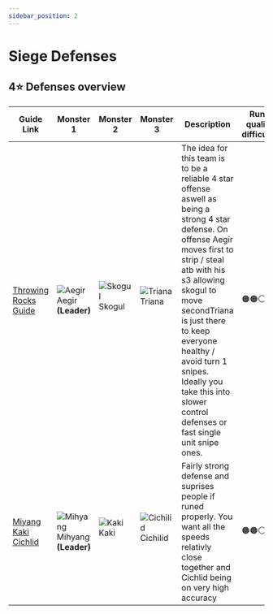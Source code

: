 ```yaml
---
sidebar_position: 2
---
```


# Siege Defenses

## 4⭐ Defenses overview

| Guide Link                                           | Monster 1                                                  | Monster 2                                          | Monster 3                                                | Description                                                                                                                                                                                                                                        | Rune quality difficulty |
|------------------------------------------------------|------------------------------------------------------------|----------------------------------------------------|----------------------------------------------------------|----------------------------------------------------------------------------------------------------------------------------------------------------------------------------------------------------------------------------------------------------|-------------------------|
| [Throwing Rocks Guide](../Offenses/ThrowingRocks.md) | ![Aegir](/img/monsters/Aegir.png) Aegir **(Leader)**       | ![Skogul](/img/monsters/Skogul.png) Skogul <p></p> | ![Triana](/img/monsters/Triana.png) Triana <p></p>       | The idea for this team is to be a reliable 4 star offense aswell as being a strong 4 star defense. On offense Aegir moves first to strip / steal atb with his s3 allowing skogul to move secondTriana is just there to keep everyone healthy / avoid turn 1 snipes. Ideally you take this into slower control defenses or fast single unit snipe ones. | 🟠🟠⚪                   |
| [Miyang Kaki Cichlid](./MiKaChi.md)                  | ![Mihyang](/img/monsters/Mihyang.png) Mihyang **(Leader)** | ![Kaki](/img/monsters/Kaki.png) Kaki <p></p>       | ![Cichilid](/img/monsters/Cichilid.png) Cichilid <p></p> | Fairly strong defense and suprises people if runed properly. You want all the speeds relativly close together and Cichlid being on very high accuracy | 🟠🟠⚪                   |
